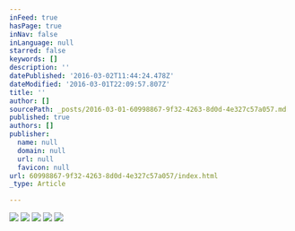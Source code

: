 ```yaml
---
inFeed: true
hasPage: true
inNav: false
inLanguage: null
starred: false
keywords: []
description: ''
datePublished: '2016-03-02T11:44:24.478Z'
dateModified: '2016-03-01T22:09:57.807Z'
title: ''
author: []
sourcePath: _posts/2016-03-01-60998867-9f32-4263-8d0d-4e327c57a057.md
published: true
authors: []
publisher:
  name: null
  domain: null
  url: null
  favicon: null
url: 60998867-9f32-4263-8d0d-4e327c57a057/index.html
_type: Article

---
```

![](https://s3-us-west-2.amazonaws.com/the-grid-img/p/1b0078bd6b30d92d260a40c67764679e77649436.jpg)
![](https://s3-us-west-2.amazonaws.com/the-grid-img/p/8abc582f1b2a86f1da97abd844d57ae4d54d313e.jpg)
![](https://s3-us-west-2.amazonaws.com/the-grid-img/p/346c35d1c168d6dc0d0ac09890d3b9fa79f03ccc.jpg)
![](https://s3-us-west-2.amazonaws.com/the-grid-img/p/d22fb8aacbdebfa4c2d63520c5688ed50843d710.jpg)
![](https://s3-us-west-2.amazonaws.com/the-grid-img/p/c0e0c087ce13feda0364139a44a6e12bbc19e8bb.jpg)